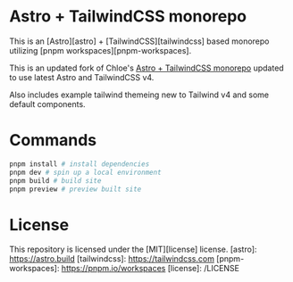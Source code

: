 # Astro + TailwindCSS monorepo

This is an [Astro][astro] + [TailwindCSS][tailwindcss] based monorepo utilizing [pnpm workspaces][pnpm-workspaces].

This is an updated fork of Chloe's [Astro + TailwindCSS monorepo](https://github.com/SapphoSys/astro-tailwind-monorepo) updated to use latest Astro and TailwindCSS v4.

Also includes example tailwind themeing new to Tailwind v4 and some default components.

# Commands

```bash
pnpm install # install dependencies
pnpm dev # spin up a local environment
pnpm build # build site
pnpm preview # preview built site
```

# License

This repository is licensed under the [MIT][license] license.
[astro]: https://astro.build
[tailwindcss]: https://tailwindcss.com
[pnpm-workspaces]: https://pnpm.io/workspaces
[license]: /LICENSE
